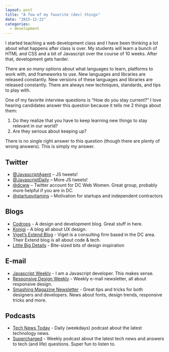 ```yaml
---
layout: post
title: "A few of my favorite (dev) things"
date: "2015-12-22"
categories:
  - development
---
```


I started teaching a web development class and I have been thinking a lot about what happens after class is over.  My students will learn a bunch of HTML and CSS and a bit of Javascript over the course of 10 weeks.  After that, development gets harder.

There are _so many_ options about what languages to learn, platforms to work with, and frameworks to use.  New languages and libraries are released constantly.  New versions of these languages and libraries are released constantly.  There are always new techniques, standards, and tips to play with.

One of my favorite interview questions is “How do you stay current?”  I love hearing candidates answer this question because it tells me 2 things about them:

1. Do they realize that you have to keep learning new things to stay relevant in our world?
2. Are they serious about keeping up?

There is no single right answer to this question (though there are plenty of wrong answers).  This is simply my answer.

## Twitter

* [@JavascriptAgent](https://twitter.com/JavascriptAgent) – JS tweets!
* [@JavascriptDaily](https://twitter.com/JavaScriptDaily) – More JS tweets!
* [@dcww](https://twitter.com/dcww) – Twitter account for DC Web Women.  Great group, probably more helpful if you are in DC.
* [@startupvitamins](https://twitter.com/startupvitamins) – Motivation for startups and independent contractors

## Blogs

* [Codrops](http://tympanus.net/codrops/) - A design and development blog.  Great stuff in here.
* [Konigi](https://konigi.com/blog/) - A blog all about UX design.
* [Viget’s Extend Blog](https://www.viget.com/articles/) - Viget is a consulting firm based in the DC area.  Their Extend blog is all about code & tech.
* [Little Big Details](http://littlebigdetails.com/) - Bite-sized bits of design inspiration

## E-mail

* [Javascript Weekly](http://javascriptweekly.com/) - I am a Javascript developer. This makes sense.
* [Responsive Design Weekly](https://responsivedesign.is/newsletter/) - Weekly e-mail newsletter, all about responsive design.
* [Smashing Magazine Newsletter](https://www.smashingmagazine.com/the-smashing-newsletter/) - Great tips and tricks for both designers and developers.  News about fonts, design trends, responsive tricks and more.

## Podcasts

* [Tech News Today](https://twit.tv/shows/tech-news-today) - Daily (weekdays) podcast about the latest technology news.
* [Supercharged](http://5by5.tv/supercharged) - Weekly podcast about the latest tech news and answers to tech (and life) questions.  Super fun to listen to.
